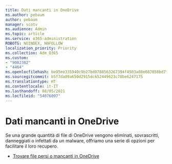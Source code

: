 ```yaml
---
title: Dati mancanti in OneDrive
ms.author: pebaum
author: pebaum
manager: scotv
ms.audience: Admin
ms.topic: article
ms.service: o365-administration
ROBOTS: NOINDEX, NOFOLLOW
localization_priority: Priority
ms.collection: Adm_O365
ms.custom:
- "9002302"
- "4464"
ms.openlocfilehash: be95ee335940c9b27bd0788563267394f4503a08e687858bd7fb0800730f4de2
ms.sourcegitcommit: b5f7da89a650d2915dc652449623c78be6247175
ms.translationtype: HT
ms.contentlocale: it-IT
ms.lasthandoff: 08/05/2021
ms.locfileid: "54076097"
---
```

# <a name="onedrive-is-missing-data"></a>Dati mancanti in OneDrive

Se una grande quantità di file di OneDrive vengono eliminati, sovrascritti, danneggiati o infettati da un malware, offriamo una serie di opzioni per facilitare il loro recupero.

- [Trovare file persi o mancanti in OneDrive](https://go.microsoft.com/fwlink/?linkid=2125166)
